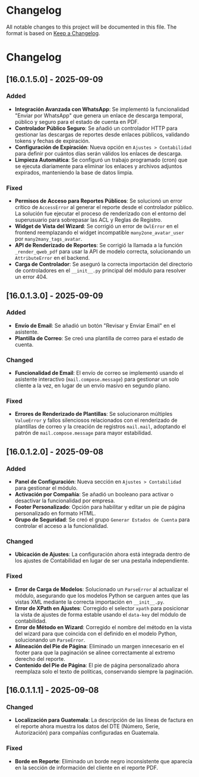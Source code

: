 # Changelog
All notable changes to this project will be documented in this file.
The format is based on [Keep a Changelog](https://keepachangelog.com/en/1.0.0/).

# Changelog

## [16.0.1.5.0] - 2025-09-09

### Added
-   **Integración Avanzada con WhatsApp**: Se implementó la funcionalidad "Enviar por WhatsApp" que genera un enlace de descarga temporal, público y seguro para el estado de cuenta en PDF.
-   **Controlador Público Seguro**: Se añadió un controlador HTTP para gestionar las descargas de reportes desde enlaces públicos, validando tokens y fechas de expiración.
-   **Configuración de Expiración**: Nueva opción en `Ajustes > Contabilidad` para definir por cuántos días serán válidos los enlaces de descarga.
-   **Limpieza Automática**: Se configuró un trabajo programado (cron) que se ejecuta diariamente para eliminar los enlaces y archivos adjuntos expirados, manteniendo la base de datos limpia.

### Fixed
-   **Permisos de Acceso para Reportes Públicos**: Se solucionó un error crítico de `AccessError` al generar el reporte desde el controlador público. La solución fue ejecutar el proceso de renderizado con el entorno del superusuario para sobrepasar las ACL y Reglas de Registro.
-   **Widget de Vista del Wizard**: Se corrigió un error de `OwlError` en el frontend reemplazando el widget incompatible `many2one_avatar_user` por `many2many_tags_avatar`.
-   **API de Renderizado de Reportes**: Se corrigió la llamada a la función `_render_qweb_pdf` para usar la API de modelo correcta, solucionando un `AttributeError` en el backend.
-   **Carga de Controlador**: Se aseguró la correcta importación del directorio de controladores en el `__init__.py` principal del módulo para resolver un error 404.


## [16.0.1.3.0] - 2025-09-09

### Added
-   **Envío de Email**: Se añadió un botón "Revisar y Enviar Email" en el asistente.
-   **Plantilla de Correo**: Se creó una plantilla de correo para el estado de cuenta.

### Changed
-   **Funcionalidad de Email**: El envío de correo se implementó usando el asistente interactivo (`mail.compose.message`) para gestionar un solo cliente a la vez, en lugar de un envío masivo en segundo plano.

### Fixed
-   **Errores de Renderizado de Plantillas**: Se solucionaron múltiples `ValueError` y fallos silenciosos relacionados con el renderizado de plantillas de correo y la creación de registros `mail.mail`, adoptando el patrón de `mail.compose.message` para mayor estabilidad.

## [16.0.1.2.0] - 2025-09-08

### Added
- **Panel de Configuración**: Nueva sección en `Ajustes > Contabilidad` para gestionar el módulo.
- **Activación por Compañía**: Se añadió un booleano para activar o desactivar la funcionalidad por empresa.
- **Footer Personalizado**: Opción para habilitar y editar un pie de página personalizado en formato HTML.
- **Grupo de Seguridad**: Se creó el grupo `Generar Estados de Cuenta` para controlar el acceso a la funcionalidad.

### Changed
- **Ubicación de Ajustes**: La configuración ahora está integrada dentro de los ajustes de Contabilidad en lugar de ser una pestaña independiente.

### Fixed
- **Error de Carga de Modelos**: Solucionado un `ParseError` al actualizar el módulo, asegurando que los modelos Python se carguen antes que las vistas XML mediante la correcta importación en `__init__.py`.
- **Error de XPath en Ajustes**: Corregido el selector `xpath` para posicionar la vista de ajustes de forma estable usando el `data-key` del módulo de contabilidad.
- **Error de Método en Wizard**: Corregido el nombre del método en la vista del wizard para que coincida con el definido en el modelo Python, solucionando un `ParseError`.
- **Alineación del Pie de Página**: Eliminado un margen innecesario en el footer para que la paginación se alinee correctamente al extremo derecho del reporte.
- **Contenido del Pie de Página**: El pie de página personalizado ahora reemplaza solo el texto de políticas, conservando siempre la paginación.

## [16.0.1.1.1] - 2025-09-08

### Changed
- **Localización para Guatemala**: La descripción de las líneas de factura en el reporte ahora muestra los datos del DTE (Número, Serie, Autorización) para compañías configuradas en Guatemala.

### Fixed
- **Borde en Reporte**: Eliminado un borde negro inconsistente que aparecía en la sección de información del cliente en el reporte PDF.